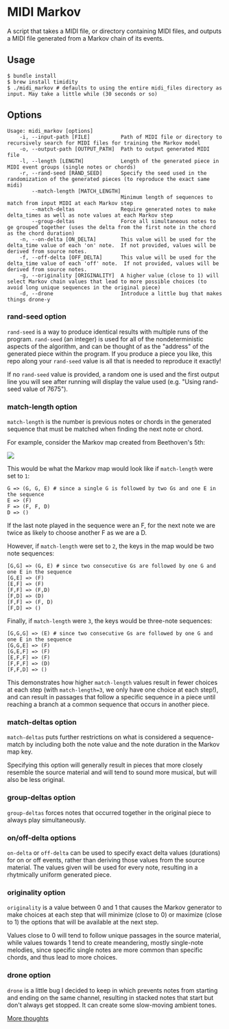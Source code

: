 # MIDI Markov

A script that takes a MIDI file, or directory containing MIDI files, and outputs a MIDI file generated from a Markov chain of its events.

## Usage
```
$ bundle install
$ brew install timidity
$ ./midi_markov # defaults to using the entire midi_files directory as input. May take a little while (30 seconds or so)
```

## Options
```
Usage: midi_markov [options]
    -i, --input-path [FILE]          Path of MIDI file or directory to recursively search for MIDI files for training the Markov model
    -o, --output-path [OUTPUT_PATH]  Path to output generated MIDI file
    -l, --length [LENGTH]            Length of the generated piece in MIDI event groups (single notes or chords)
    -r, --rand-seed [RAND_SEED]      Specify the seed used in the randomization of the generated pieces (to reproduce the exact same midi)
        --match-length [MATCH_LENGTH]
                                     Minimum length of sequences to match from input MIDI at each Markov step
        --match-deltas               Require generated notes to make delta_times as well as note values at each Markov step
        --group-deltas               Force all simultaneous notes to ge grouped together (uses the delta from the first note in the chord as the chord duration)
    -n, --on-delta [ON_DELTA]        This value will be used for the delta_time value of each 'on' note.  If not provided, values will be derived from source notes.
    -f, --off-delta [OFF_DELTA]      This value will be used for the delta_time value of each 'off' note.  If not provided, values will be derived from source notes.
    -g, --originality [ORIGINALITY]  A higher value (close to 1) will select Markov chain values that lead to more possible choices (to avoid long unique sequences in the original piece)
    -d, --drone                      Introduce a little bug that makes things drone-y
```

### rand-seed option
`rand-seed` is a way to produce identical results with multiple runs of the program.  `rand-seed` (an integer) is used for all of the nondeterministic aspects of the algorithm, and can be thought of as the "address" of the generated piece within the program.  If you produce a piece you like, this repo along your `rand-seed` value is all that is needed to reproduce it exactly!

If no `rand-seed` value is provided, a random one is used and the first output line you will see after running will display the value used (e.g. "Using rand-seed value of 7675").

### match-length option
`match-length` is the number is previous notes or chords in the generated sequence that must be matched when finding the next note or chord.

For example, consider the Markov map created from Beethoven's 5th:

![](https://upload.wikimedia.org/wikipedia/commons/thumb/6/6f/Beethoven_symphony_5_opening.svg/2000px-Beethoven_symphony_5_opening.svg.png)

This would be what the Markov map would look like if `match-length` were set to `1`: 

```
G => (G, G, E) # since a single G is followed by two Gs and one E in the sequence
E => (F)
F => (F, F, D)
D => ()
```

If the last note played in the sequence were an F, for the next note we are twice as likely to choose another F as we are a D.

However, if `match-length` were set to `2`, the keys in the map would be two note sequences:

```
[G,G] => (G, E) # since two consecutive Gs are followed by one G and one E in the sequence
[G,E] => (F)
[E,F] => (F)
[F,F] => (F,D)
[F,D] => (D)
[F,F] => (F, D)
[F,D] => ()
```

Finally, if `match-length` were `3`, the keys would be three-note sequences:

```
[G,G,G] => (E) # since two consecutive Gs are followed by one G and one E in the sequence
[G,G,E] => (F)
[G,E,F] => (F)
[E,F,F] => (F)
[F,F,F] => (D)
[F,F,D] => ()
```

This demonstrates how higher `match-length` values result in fewer choices at each step (with `match-length=3`, we only have one choice at each step!), and can result in passages that follow a specific sequence in a piece until reaching a branch at a common sequence that occurs in another piece.


### match-deltas option

`match-deltas` puts further restrictions on what is considered a sequence-match by including both the note value and the note duration in the Markov map key.

Specifying this option will generally result in pieces that more closely resemble the source material and will tend to sound more musical, but will also be less original.


### group-deltas option

`group-deltas` forces notes that occurred together in the original piece to always play simultaneously.


### on/off-delta options

`on-delta` or `off-delta` can be used to specify exact delta values (durations) for on or off events, rather than deriving those values from the source material.  The values given will be used for every note, resulting in a rhytmically uniform generated piece.


### originality option

`originality` is a value between 0 and 1 that causes the Markov generator to make choices at each step that will minimize (close to 0) or maximize (close to 1) the options that will be available at the next step.

Values close to 0 will tend to follow unique passages in the source material, while values towards 1 tend to create meandering, mostly single-note melodies, since specific single notes are more common than specific chords, and thus lead to more choices.


### drone option

`drone` is a little bug I decided to keep in which prevents notes from starting and ending on the same channel, resulting in stacked notes that start but don't always get stopped.  It can create some slow-moving ambient tones.

[More thoughts](https://karl-hiner.squarespace.com/blog/2016/8/27/creating-harmonically-rich-drones-from-midi-files)
